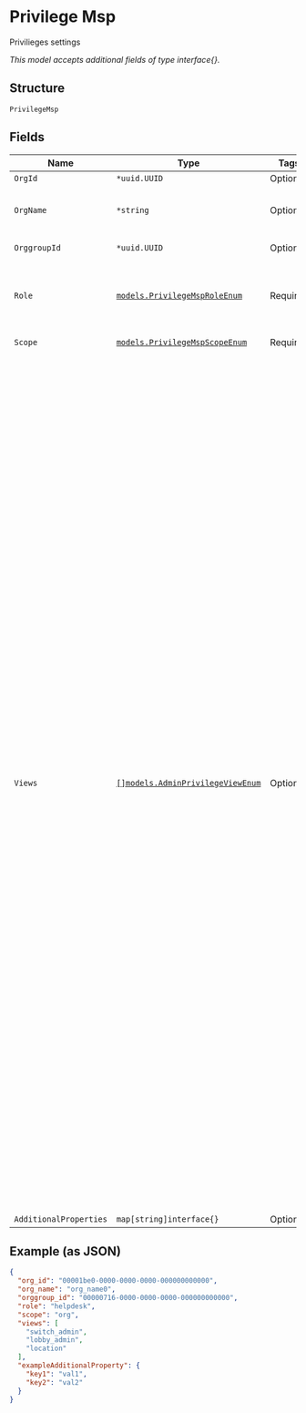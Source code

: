 
# Privilege Msp

Privilieges settings

*This model accepts additional fields of type interface{}.*

## Structure

`PrivilegeMsp`

## Fields

| Name | Type | Tags | Description |
|  --- | --- | --- | --- |
| `OrgId` | `*uuid.UUID` | Optional | If `scope`==`org` |
| `OrgName` | `*string` | Optional | Name of the org (for a site belonging to org) |
| `OrggroupId` | `*uuid.UUID` | Optional | If `scope`==`orggroup` |
| `Role` | [`models.PrivilegeMspRoleEnum`](../../doc/models/privilege-msp-role-enum.md) | Required | access permissions. enum: `admin`, `helpdesk`, `installer`, `read`, `write` |
| `Scope` | [`models.PrivilegeMspScopeEnum`](../../doc/models/privilege-msp-scope-enum.md) | Required | enum: `msp`, `org`, `orggroup` |
| `Views` | [`[]models.AdminPrivilegeViewEnum`](../../doc/models/admin-privilege-view-enum.md) | Optional | Custom roles restrict Org users to specific UI views. This is useful for limiting UI access of Org users. Custom roles restrict Org users to specific UI views. This is useful for limiting UI access of Org users.  <br>You can define custom roles by adding the `views` attribute along with `role` when assigning privileges.  <br>Below are the list of supported UI views. Note that this is UI only feature.<br><br>\| UI View \| Required Role \| Description \|<br>\| --- \| --- \| --- \|<br>\| `reporting` \| `read` \| full access to all analytics tools \|<br>\| `marketing` \| `read` \| can view analytics and location maps \|<br>\| `super_observer` \| `read` \| can view all the organization except the subscription page \|<br>\| `location` \| `write` \| can view and manage location maps, can view analytics \|<br>\| `security` \| `write` \| can view and manage site labels, policies and security \|<br>\| `switch_admin` \| `helpdesk` \| can view and manage Switch ports, can view wired clients \|<br>\| `mxedge_admin` \| `admin` \| can view and manage Mist edges and Mist tunnels \|<br>\| `lobby_admin` \| `admin` \| full access to Org and Site Pre-shared keys \| |
| `AdditionalProperties` | `map[string]interface{}` | Optional | - |

## Example (as JSON)

```json
{
  "org_id": "00001be0-0000-0000-0000-000000000000",
  "org_name": "org_name0",
  "orggroup_id": "00000716-0000-0000-0000-000000000000",
  "role": "helpdesk",
  "scope": "org",
  "views": [
    "switch_admin",
    "lobby_admin",
    "location"
  ],
  "exampleAdditionalProperty": {
    "key1": "val1",
    "key2": "val2"
  }
}
```

